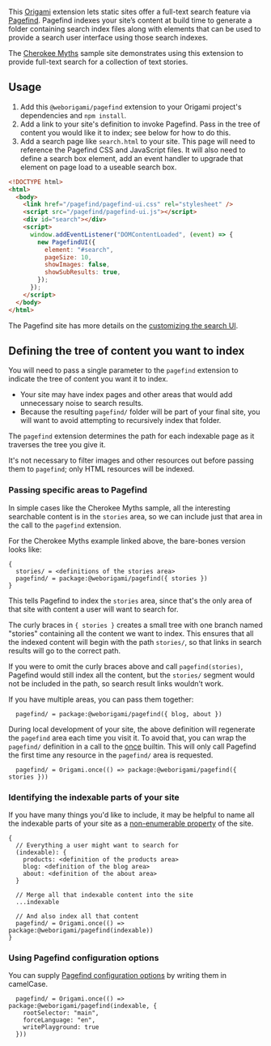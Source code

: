 This [Origami](https://weborigami.org) extension lets static sites offer a full-text search feature via [Pagefind](https://pagefind.app). Pagefind indexes your site’s content at build time to generate a folder containing search index files along with elements that can be used to provide a search user interface using those search indexes.

The [Cherokee Myths](https://github.com/WebOrigami/cherokee-myths) sample site demonstrates using this extension to provide full-text search for a collection of text stories.

## Usage

1. Add this `@weborigami/pagefind` extension to your Origami project's dependencies and `npm install`.
2. Add a link to your site's definition to invoke Pagefind. Pass in the tree of content you would like it to index; see below for how to do this.
3. Add a search page like `search.html` to your site. This page will need to reference the Pagefind CSS and JavaScript files. It will also need to define a search box element, add an event handler to upgrade that element on page load to a useable search box.

```html
<!DOCTYPE html>
<html>
  <body>
    <link href="/pagefind/pagefind-ui.css" rel="stylesheet" />
    <script src="/pagefind/pagefind-ui.js"></script>
    <div id="search"></div>
    <script>
      window.addEventListener("DOMContentLoaded", (event) => {
        new PagefindUI({
          element: "#search",
          pageSize: 10,
          showImages: false,
          showSubResults: true,
        });
      });
    </script>
  </body>
</html>
```

The Pagefind site has more details on the [customizing the search UI](https://pagefind.app/docs/ui-usage/).

## Defining the tree of content you want to index

You will need to pass a single parameter to the `pagefind` extension to indicate the tree of content you want it to index.

- Your site may have index pages and other areas that would add unnecessary noise to search results.
- Because the resulting `pagefind/` folder will be part of your final site, you will want to avoid attempting to recursively index that folder.

The `pagefind` extension determines the path for each indexable page as it traverses the tree you give it.

It's not necessary to filter images and other resources out before passing them to `pagefind`; only HTML resources will be indexed.

### Passing specific areas to Pagefind

In simple cases like the Cherokee Myths sample, all the interesting searchable content is in the `stories` area, so we can include just that area in the call to the `pagefind` extension.

For the Cherokee Myths example linked above, the bare-bones version looks like:

```
{
  stories/ = <definitions of the stories area>
  pagefind/ = package:@weborigami/pagefind({ stories })
}
```

This tells Pagefind to index the `stories` area, since that's the only area of that site with content a user will want to search for.

The curly braces in `{ stories }` creates a small tree with one branch named "stories" containing all the content we want to index. This ensures that all the indexed content will begin with the path `stories/`, so that links in search results will go to the correct path.

If you were to omit the curly braces above and call `pagefind(stories)`, Pagefind would still index all the content, but the `stories/` segment would not be included in the path, so search result links wouldn’t work.

If you have multiple areas, you can pass them together:

```
  pagefind/ = package:@weborigami/pagefind({ blog, about })
```

During local development of your site, the above definition will regenerate the `pagefind` area each time you visit it. To avoid that, you can wrap the `pagefind/` definition in a call to the [once](https://weborigami.org/builtins/origami/once) builtin. This will only call Pagefind the first time any resource in the `pagefind/` area is requested.

```
  pagefind/ = Origami.once(() => package:@weborigami/pagefind({ stories }))
```

### Identifying the indexable parts of your site

If you have many things you'd like to include, it may be helpful to name all the indexable parts of your site as a [non-enumerable property](https://weborigami.org/language/syntax.html#non-enumerable-properties) of the site.

```
{
  // Everything a user might want to search for
  (indexable): {
    products: <definition of the products area>
    blog: <definition of the blog area>
    about: <definition of the about area>
  }
  
  // Merge all that indexable content into the site
  ...indexable
  
  // And also index all that content
  pagefind/ = Origami.once(() => package:@weborigami/pagefind(indexable))
}
```

### Using Pagefind configuration options

You can supply [Pagefind configuration options](https://pagefind.app/docs/config-options/) by writing them in camelCase.

```
  pagefind/ = Origami.once(() => package:@weborigami/pagefind(indexable, {
    rootSelector: "main",
    forceLanguage: "en",
    writePlayground: true
  }))
```
